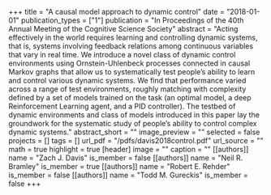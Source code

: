 +++
title = "A causal model approach to dynamic control"
date = "2018-01-01"
publication_types = ["1"]
publication = "In Proceedings of the 40th Annual Meeting of the Cognitive Science Society"
abstract = "Acting effectively in the world requires learning and controlling dynamic systems, that is, systems involving feedback relations among continuous variables that vary in real time. We introduce a novel class of dynamic control environments using Ornstein-Uhlenbeck processes connected in causal Markov graphs that allow us to systematically test people’s ability to learn and control various dynamic systems. We find that performance varied across a range of test environments, roughly matching with complexity defined by a set of models trained on the task (an optimal model, a deep Reinforcement Learning agent, and a PID controller). The testbed of dynamic environments and class of models introduced in this paper lay the groundwork for the systematic study of people’s ability to control complex dynamic systems."
abstract_short = ""
image_preview = ""
selected = false
projects = []
tags = []
url_pdf = "/pdfs/davis2018control.pdf"
url_source = ""
math = true
highlight = true
[header]
image = ""
caption = ""
[[authors]]
	name = "Zach J. Davis"
	is_member = false
[[authors]]
	name = "Neil R. Bramley"
	is_member = true
[[authors]]
	name = "Robert E. Rehder"
	is_member = false
[[authors]]
	name = "Todd M. Gureckis"
	is_member = false
+++
